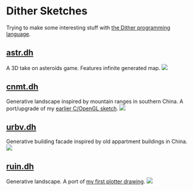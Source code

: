 # Dither Sketches

Trying to make some interesting stuff with [the Dither programming language](https://dither-lang.netlify.app/).

## [astr.dh](astr.dh)
A 3D take on asteroids game. Features infinite generated map.
![](https://github.com/user-attachments/assets/7dd56c4e-f6d0-45db-b171-ebd1198a39ce)

## [cnmt.dh](cnmt.dh)
Generative landscape inspired by mountain ranges in southern China. A port/upgrade of my [earlier C/OpenGL sketch](https://quadst.rip/gl-saver).
![](https://github.com/user-attachments/assets/244676d3-77bd-45ab-9b69-50b229465538)

## [urbv.dh](urbv.dh)
Generative building facade inspired by old appartment buildings in China.
![](https://github.com/user-attachments/assets/2434feb3-0606-45c5-b496-fd3647f3d3b0)

## [ruin.dh](ruin.dh)
Generative landscape. A port of [my first plotter drawing](https://ems.andrew.cmu.edu/2016-60212/ngdon/09/29/ngdon-plot/index.html).
![](https://github.com/user-attachments/assets/5171f12c-1c3a-46c8-b761-d784092fb54c)
